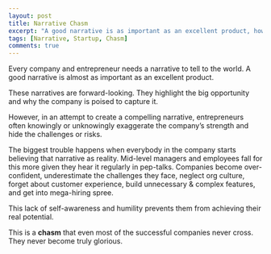 ```yaml
---
layout: post
title: Narrative Chasm
excerpt: "A good narrative is as important as an excellent product, however be vary of believing the story yourself."
tags: [Narrative, Startup, Chasm]
comments: true
---
```

Every company and entrepreneur needs a narrative to tell to the world. A good narrative is almost as important as an excellent product.

These narratives are forward-looking. They highlight the big opportunity and why the company is poised to capture it.

However, in an attempt to create a compelling narrative, entrepreneurs often knowingly or unknowingly exaggerate the company’s strength and hide the challenges or risks.

The biggest trouble happens when everybody in the company starts believing that narrative as reality. Mid-level managers and employees fall for this more given they hear it regularly in pep-talks. Companies become over-confident, underestimate the challenges they face, neglect org culture, forget about customer experience, build unnecessary & complex features, and get into mega-hiring spree.

This lack of self-awareness and humility prevents them from achieving their real potential.

This is a **chasm** that even most of the successful companies never cross. They never become truly glorious.
